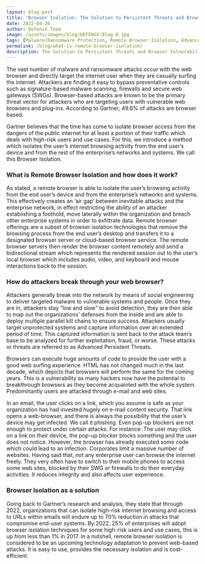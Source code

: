 ```yaml
---
layout: blog-post
title: "Browser Isolation: The Solution to Persistent Threats and Browser Vulnerabilities"
date: 2022-04-26
author: DefensX Team
image: /assets/images/blog/DEFENSX-Blog-8.jpg
tags: [Malware/Ransomware Protection, Remote Browser Isolation, Advanced URL Protection, File Isolation, SaaS Access Protection]
permalink: /blog/what-is-remote-browser-isolation/
description: The Solution to Persistent Threats and Browser Vulnerabilities
---
```


 
<p>The vast number of malware and ransomware attacks occur with the web browser and directly target the internet user when they are casually surfing the internet. Attackers are finding it easy to bypass preventative controls such as signature-based malware scanning, firewalls and secure web gateways (SWGs). Browser-based attacks are known to be the primary threat vector for attackers who are targeting users with vulnerable web browsers and plug-ins. According to Gartner, 49.6% of attacks are browser based.</p>
<p>Gartner believes that the time has come to isolate browser access from the dangers of the public internet for at least a portion of their traffic which deals with high-risk users and use cases. For this, we introduce a method which isolates the user’s internet browsing activity from the end user’s device and from the rest of the enterprise’s networks and systems. We call this Browser Isolation.</p>
<h3>What is Remote Browser Isolation and how does it work?</h3>
<p>As stated, a remote browser is able to isolate the user’s browsing activity from the end user’s device and from the enterprise’s networks and systems. This effectively creates an ‘air gap’ between inevitable attacks and the enterprise network, in effect restricting the ability of an attacker establishing a foothold, move laterally within the organization and breach other enterprise systems in order to exfiltrate data. Remote browser offerings are a subset of browser isolation technologies that remove the browsing process from the end user’s desktop and transfers it to a designated browser server or cloud-based browser service. The remote browser servers then render the browser content remotely and send a bidirectional stream which represents the rendered session out to the user’s local browser which includes audio, video, and keyboard and mouse interactions back to the session.</p>
<h3>How do attackers break through your web browser?</h3>
<p>Attackers generally break into the network by means of social engineering to deliver targeted malware to vulnerable systems and people. Once they are in, attackers stay “low and slow” to avoid detection, they are then able to map out the organizations’ defenses from the inside and are able to deploy multiple parallel kill chains to ensure success. Attackers usually target unprotected systems and capture information over an extended period of time. This captured information is sent back to the attack team’s base to be analyzed for further exploitation, fraud, or worse. These attacks or threats are referred to as Advanced Persistent Threats.</p>
<p>Browsers can execute huge amounts of code to provide the user with a good web surfing experience. HTML has not changed much in the last decade, which depicts that browsers will perform the same for the coming years. This is a vulnerability as many hackers now have the potential to breakthrough browsers as they become acquainted with the whole system. Predominantly users are attacked through e-mail and web sites.</p>
<p>In an email, the user clicks on a link, which you assume is safe as your organization has had invested hugely on e-mail content security. That link opens a web-browser, and there is always the possibility that the user’s device may get infected. We call it phishing. Even pop-up blockers are not enough to protect under certain attacks. For instance: The user may click on a link on their device, the pop-up blocker blocks something and the user does not notice. However, the browser has already executed some code which could lead to an infection. Corporates limit a massive number of websites. Having said that, not any enterprise user can browse the internet freely. They very often have to switch to their mobile phones to access some web sites, blocked by their SWG or firewalls to do their everyday activities. It reduces integrity and also affects user experience.</p>
<h3>Browser Isolation as a solution</h3>
<p>Going back to Gartner’s research and analysis, they state that through 2022, organizations that can isolate high-risk internet browsing and access to URLs within emails will endure up to 70% reduction in attacks that compromise end-user systems. By 2022, 25% of enterprises will adopt browser isolation techniques for some high-risk users and use cases, this is up from less than 1% in 2017. In a nutshell, remote browser isolation is considered to be an upcoming technology adaptation to prevent web-based attacks. It is easy to use, provides the necessary isolation and is cost-efficient.</p>
 